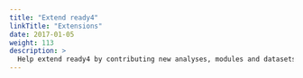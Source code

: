 ```yaml
---
title: "Extend ready4"
linkTitle: "Extensions"
date: 2017-01-05
weight: 113
description: >
  Help extend ready4 by contributing new analyses, modules and datasets.
---
```





